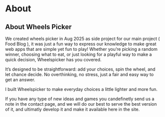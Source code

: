 # About

## About Wheels Picker

We created wheels picker in Aug 2025 as side project for our main project ( Food Blog ), it was just a fun way to express our knowledge to make great web apps that are simple yet fun to play! Whether you’re picking a random winner, choosing what to eat, or just looking for a playful way to make a quick decision, Wheelspicker has you covered.

It’s designed to be straightforward: add your choices, spin the wheel, and let chance decide. No overthinking, no stress, just a fair and easy way to get an answer.

I built Wheelspicker to make everyday choices a little lighter and more fun.

If you have any type of new ideas and games you candefinetly send us a note in the contact page, and we will do our best to serve the best version of it, and ultimatly develop it and make it available here in the site. 